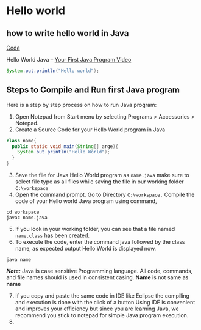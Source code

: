 # Hello world
## how to write hello world in Java

[Code](https://github.com/mAdithya1/Hello_java/blob/main/Hello.java)

Hello World Java – [Your First Java Program Video](https://www.youtube.com/watch?v=BIUr6UNROgU)

```java
System.out.println("Hello world");
```

## Steps to Compile and Run first Java program
Here is a step by step process on how to run Java program:

1. Open Notepad from Start menu by selecting Programs > Accessories > Notepad.
2. Create a Source Code for your Hello World program in Java
```java
class name{
  public static void main(String[] arge){
    System.out.println("Hello World");
  }
}
```
3. Save the file for Java Hello World program as `name.java` make sure to select file type as all files while saving the file in our working folder `C:\workspace`
4.  Open the command prompt. Go to Directory `C:\workspace.` Compile the code of your Hello world Java program using command,
```
cd workspace
javac name.java
```
5. If you look in your working folder, you can see that a file named `name.class` has been created.
6. To execute the code, enter the command java followed by the class name, as expected output Hello World is displayed now.

```
java name
```
***Note:*** Java is case sensitive Programming language. All code, commands, and file names should is used in consistent casing. **Name** is not same as **name**

7. If you copy and paste the same code in IDE like Eclipse the compiling and execution is done with the click of a button Using IDE is convenient and improves your efficiency but since you are learning Java, we recommend you stick to notepad for simple Java program execution.
8. 
